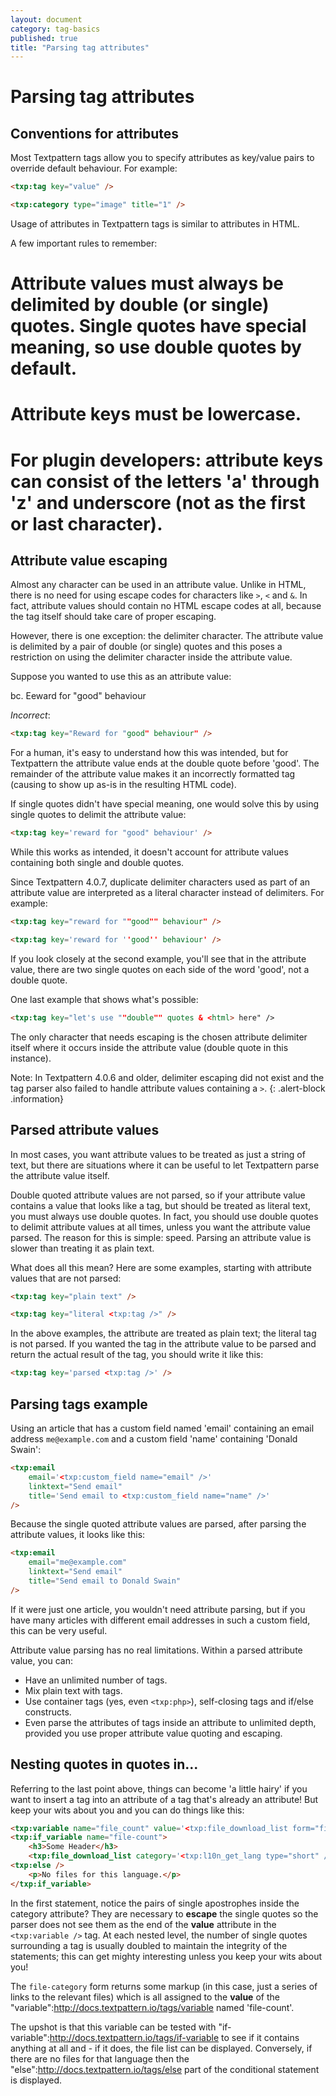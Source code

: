 ```yaml
---
layout: document
category: tag-basics
published: true
title: "Parsing tag attributes"
---
```


# Parsing tag attributes

## Conventions for attributes

Most Textpattern tags allow you to specify attributes as key/value pairs to override default behaviour. For example:

```html
<txp:tag key="value" />
```

```html
<txp:category type="image" title="1" />
```

Usage of attributes in Textpattern tags is similar to attributes in HTML.

A few important rules to remember:

# Attribute values must always be delimited by double (or single) quotes. Single quotes have special meaning, so use double quotes by default.
# Attribute keys must be lowercase.
# For plugin developers: attribute keys can consist of the letters 'a' through 'z' and underscore (not as the first or last character).

## Attribute value escaping

Almost any character can be used in an attribute value. Unlike in HTML, there is no need for using escape codes for characters like `>`, `<` and `&`. In fact, attribute values should contain no HTML escape codes at all, because the tag itself should take care of proper escaping.

However, there is one exception: the delimiter character. The attribute value is delimited by a pair of double (or single) quotes and this poses a restriction on using the delimiter character inside the attribute value.

Suppose you wanted to use this as an attribute value:

bc. Eeward for "good" behaviour

*Incorrect*:

```html
<txp:tag key="Reward for "good" behaviour" />
```

For a human, it's easy to understand how this was intended, but for Textpattern the attribute value ends at the double quote before 'good'. The remainder of the attribute value makes it an incorrectly formatted tag (causing to show up as-is in the resulting HTML code).

If single quotes didn't have special meaning, one would solve this by using single quotes to delimit the attribute value:

```html
<txp:tag key='reward for "good" behaviour' />
```

While this works as intended, it doesn't account for attribute values containing both single and double quotes.

Since Textpattern 4.0.7, duplicate delimiter characters used as part of an attribute value are interpreted as a literal character instead of delimiters. For example:

```html
<txp:tag key="reward for ""good"" behaviour" />
```

```html
<txp:tag key='reward for ''good'' behaviour' />
```

If you look closely at the second example, you'll see that in the attribute value, there are two single quotes on each side of the word 'good', not a double quote.

One last example that shows what's possible:

```html
<txp:tag key="let's use ""double"" quotes & <html> here" />
```

The only character that needs escaping is the chosen attribute delimiter itself where it occurs inside the attribute value (double quote in this instance).

Note: In Textpattern 4.0.6 and older, delimiter escaping did not exist and the tag parser also failed to handle attribute values containing a `>`.
{: .alert-block .information}

## Parsed attribute values

In most cases, you want attribute values to be treated as just a string of text, but there are situations where it can be useful to let Textpattern parse the attribute value itself.

Double quoted attribute values are not parsed, so if your attribute value contains a value that looks like a tag, but should be treated as literal text, you must always use double quotes. In fact, you should use double quotes to delimit attribute values at all times, unless you want the attribute value parsed. The reason for this is simple: speed. Parsing an attribute value is slower than treating it as plain text.

What does all this mean? Here are some examples, starting with attribute values that are not parsed:

```html
<txp:tag key="plain text" />
```

```html
<txp:tag key="literal <txp:tag />" />
```

In the above examples, the attribute are treated as plain text; the literal tag is not parsed. If you wanted the tag in the attribute value to be parsed and return the actual result of the tag, you should write it like this:

```html
<txp:tag key='parsed <txp:tag />' />
```

## Parsing tags example

Using an article that has a custom field named 'email' containing an email address `me@example.com` and a custom field 'name' containing 'Donald Swain':

```html
<txp:email
    email='<txp:custom_field name="email" />'
    linktext="Send email"
    title='Send email to <txp:custom_field name="name" />'
/>
```

Because the single quoted attribute values are parsed, after parsing the attribute values, it looks like this:

```html
<txp:email
    email="me@example.com"
    linktext="Send email"
    title="Send email to Donald Swain"
/>
```

If it were just one article, you wouldn't need attribute parsing, but if you have many articles with different email addresses in such a custom field, this can be very useful.

Attribute value parsing has no real limitations. Within a parsed attribute value, you can:

* Have an unlimited number of tags.
* Mix plain text with tags.
* Use container tags (yes, even `<txp:php>`), self-closing tags and if/else constructs.
* Even parse the attributes of tags inside an attribute to unlimited depth, provided you use proper attribute value quoting and escaping.

## Nesting quotes in quotes in...

Referring to the last point above, things can become 'a little hairy' if you want to insert a tag into an attribute of a tag that's already an attribute! But keep your wits about you and you can do things like this:

```html
<txp:variable name="file_count" value='<txp:file_download_list form="file_cat" category=''<txp:l10n_get_lang type="short" />'' />' />
<txp:if_variable name="file-count">
    <h3>Some Header</h3>
    <txp:file_download_list category='<txp:l10n_get_lang type="short" />' wraptag="ul" break="li" />
<txp:else />
    <p>No files for this language.</p>
</txp:if_variable>
```

In the first statement, notice the pairs of single apostrophes inside the category attribute? They are necessary to **escape** the single quotes so the parser does not see them as the end of the **value** attribute in the `<txp:variable />` tag. At each nested level, the number of single quotes surrounding a tag is usually doubled to maintain the integrity of the statements; this can get mighty interesting unless you keep your wits about you!

The `file-category` form returns some markup (in this case, just a series of links to the relevant files) which is all assigned to the **value** of the "variable":http://docs.textpattern.io/tags/variable named 'file-count'.

The upshot is that this variable can be tested with "if-variable":http://docs.textpattern.io/tags/if-variable to see if it contains anything at all and - if it does, the file list can be displayed. Conversely, if there are no files for that language then the "else":http://docs.textpattern.io/tags/else part of the conditional statement is displayed.

